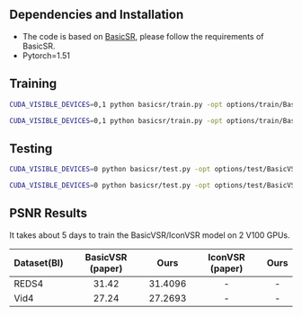 ##  Dependencies and Installation
- The code is based on [BasicSR](https://github.com/xinntao/BasicSR), please follow the requirements of BasicSR.
- Pytorch=1.51

##  Training
```bash
CUDA_VISIBLE_DEVICES=0,1 python basicsr/train.py -opt options/train/BasicVSR/train_BasicVSR.yml

CUDA_VISIBLE_DEVICES=0,1 python basicsr/train.py -opt options/train/BasicVSR/train_IconVSR.yml
```
## Testing
```bash
CUDA_VISIBLE_DEVICES=0 python basicsr/test.py -opt options/test/BasicVSR/test_BasicVSR_REDS.yml

CUDA_VISIBLE_DEVICES=0 python basicsr/test.py -opt options/test/BasicVSR/test_BasicVSR_Vid4.yml
```

## PSNR Results
It takes about 5 days to train the BasicVSR/IconVSR model on 2 V100 GPUs.

| Dataset(BI) | BasicVSR (paper) | Ours |IconVSR (paper) | Ours |
| :----- | :-----: | :-----: | :-----: | :-----: | 
| REDS4 | 31.42 | 31.4096 | - | - |
| Vid4 | 27.24 |27.2693| - | - |
